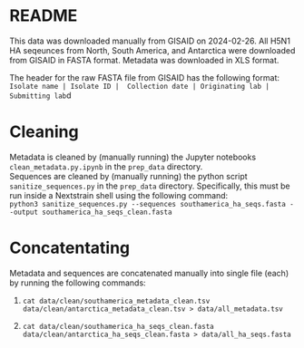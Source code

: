 # README
This data was downloaded manually from GISAID on 2024-02-26. All H5N1 HA seqeunces from North, South America, and Antarctica were downloaded from GISAID in FASTA format. Metadata was downloaded in XLS format.

The header for the raw FASTA file from GISAID has the following format:
`Isolate name | Isolate ID |  Collection date | Originating lab |  Submitting lab`d

# Cleaning
Metadata is cleaned by (manually running) the Jupyter notebooks `clean_metadata.py.ipynb` in the `prep_data` directory.  
Sequences are cleaned by (manually running) the python script `sanitize_sequences.py` in the `prep_data` directory. Specifically, this must be run inside a Nextstrain shell using the following command:  
```python3 sanitize_sequences.py --sequences southamerica_ha_seqs.fasta --output southamerica_ha_seqs_clean.fasta```

# Concatentating
Metadata and sequences are concatenated manually into single file (each) by running the following commands:  
1. ```cat data/clean/southamerica_metadata_clean.tsv data/clean/antarctica_metadata_clean.tsv > data/all_metadata.tsv```  

2. ```cat data/clean/southamerica_ha_seqs_clean.fasta data/clean/antarctica_ha_seqs_clean.fasta > data/all_ha_seqs.fasta```

